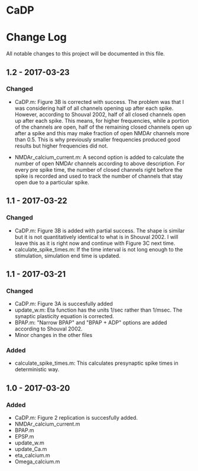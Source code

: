 # CaDP
# Change Log
All notable changes to this project will be documented in this file.

## 1.2 - 2017-03-23
### Changed
- CaDP.m: Figure 3B is corrected with success. The problem was that I was considering half of all channels opening up after each spike. However, according to Shouval 2002, half of all closed channels open up after each spike. This means, for higher frequencies, while a portion of the channels are open, half of the remaining closed channels open up after a spike and this may make fraction of open NMDAr channels more than 0.5. This is why previously smaller frequencies produced good results but higher frequencies did not.

- NMDAr_calcium_current.m: A second option is added to calculate the number of open NMDAr channels according to above description. For every pre spike time, the number of closed channels right before the spike is recorded and used to track the number of channels that stay open due to a particular spike.

## 1.1 - 2017-03-22
### Changed
- CaDP.m: Figure 3B is added with partial success. The shape is similar but it is not quantitatively identical to what is in Shouval 2002. I will leave this as it is right now and continue with Figure 3C next time.
- calculate_spike_times.m: If the time interval is not long enough to the stimulation, simulation end time is updated.


## 1.1 - 2017-03-21
### Changed
- CaDP.m: Figure 3A is succesfully added
- update_w.m: Eta function has the units 1/sec rather than 1/msec. The synaptic plasticity equation is corrected.
- BPAP.m: "Narrow BPAP" and "BPAP + ADP" options are added according to Shouval 2002.
- Minor changes in the other files

### Added
- calculate_spike_times.m: This calculates presynaptic spike times in deterministic way.

## 1.0 - 2017-03-20
### Added
- CaDP.m: Figure 2 replication is succesfully added.
- NMDAr_calcium_current.m
- BPAP.m
- EPSP.m
- update_w.m
- update_Ca.m
- eta_calcium.m
- Omega_calcium.m
